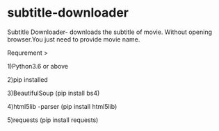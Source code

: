# subtitle-downloader

Subtitle Downloader- downloads the subtitle of movie. Without opening browser.You just need to provide movie name.

Requrement >

1)Python3.6 or above

2)pip installed

3)BeautifulSoup (pip install bs4)

4)html5lib -parser (pip install html5lib)

5)requests  (pip install requests)






